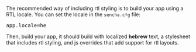 The recommended way of including rtl styling is to build your app using a RTL locale. 
You can set the locale in the `sencha.cfg` file:

<pre>app.locale=he</pre>

Then, build your app, it should build with localized **hebrew** text, a stylesheet that includes rtl styling, 
and js overrides that add support for rtl layouts.